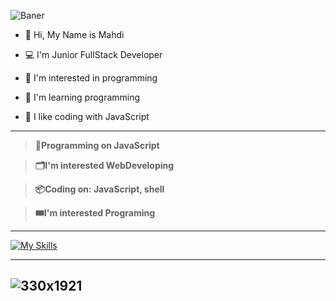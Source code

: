 
![Baner](https://github.com/SaLaMaNdeR-81/SaLaMaNdeR-81/assets/104043896/d9013d85-602d-4f1a-87b4-cedd86b4923c)

- 👋 Hi, My Name is Mahdi
  
- 💻 I'm Junior FullStack Developer
- 👀 I'm interested in programming 
- 🌱 I'm learning programming
- 💞️ I like coding with JavaScript
  
---
> **💾Programming on JavaScript**

> **🗂️I'm interested WebDeveloping**

> **📦Coding on: JavaScript, shell**

> **🎟️I'm interested Programing**

----

[![My Skills](https://skills.thijs.gg/icons?i=js,html,css,React,Angular)](https://skills.thijs.gg)


----
![330x1921](https://github.com/SaLaMaNdeR-81/SaLaMaNdeR-81/assets/104043896/2b9ce10f-c7e7-40a2-ab2f-8c157d99f12b)
----


